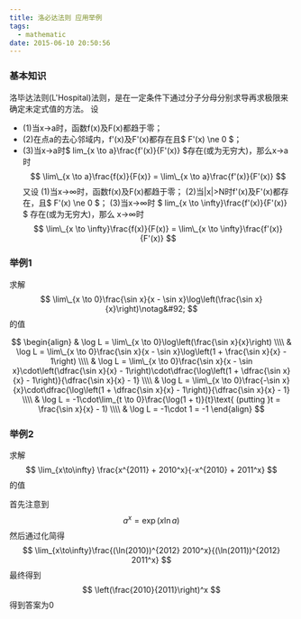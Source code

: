 ```yaml
---
title: 洛必达法则 应用举例
tags:
  - mathematic
date: 2015-06-10 20:50:56
---
```


### 基本知识

洛毕达法则(L'Hospital)法则，是在一定条件下通过分子分母分别求导再求极限来确定未定式值的方法。
设
* (1)当x→a时，函数f(x)及F(x)都趋于零；
* (2)在点a的去心邻域内，f'(x)及F'(x)都存在且$ F'(x) \ne 0 $；
* (3)当x→a时$ lim\_{x \to a}\frac{f'(x)}{F'(x)} $存在(或为无穷大)，那么x→a时
 $$ \lim\_{x \to a}\frac{f(x)}{F(x)} = \lim\_{x \to a}\frac{f'(x)}{F'(x)} $$
又设
(1)当x→∞时，函数f(x)及F(x)都趋于零；
(2)当|x|>N时f'(x)及F'(x)都存在，且$ F'(x) \ne 0 $；
(3)当x→∞时 $ lim\_{x \to \infty}\frac{f'(x)}{F'(x)} $ 存在(或为无穷大)，那么
x→∞时
$$ \lim\_{x \to \infty}\frac{f(x)}{F(x)} = \lim\_{x \to \infty}\frac{f'(x)}{F'(x)} $$

### 举例1

求解 $$ \lim\_{x \to 0}\frac{\sin x}{x - \sin x}\log\left(\frac{\sin x}{x}\right)\notag&#92; $$ 的值

$$
\begin{align}
& \log L = \lim\_{x \to 0}\log\left(\frac{\sin x}{x}\right) \\\\
& \log L = \lim\_{x \to 0}\frac{\sin x}{x - \sin x}\log\left(1 + \frac{\sin x}{x} - 1\right) \\\\
& \log L = \lim\_{x \to 0}\frac{\sin x}{x - \sin x}\cdot\left(\dfrac{\sin x}{x} - 1\right)\cdot\dfrac{\log\left(1 + \dfrac{\sin x}{x} - 1\right)}{\dfrac{\sin x}{x} - 1} \\\\
& \log L = \lim\_{x \to 0}\frac{-\sin x}{x}\cdot\dfrac{\log\left(1 + \dfrac{\sin x}{x} - 1\right)}{\dfrac{\sin x}{x} - 1} \\\\
& \log L = -1\cdot\lim_{t \to 0}\frac{\log(1 + t)}{t}\text{ (putting }t = \frac{\sin x}{x} - 1) \\\\
& \log L = -1\cdot 1 = -1
\end{align}
$$


### 举例2

求解  $$ \lim_{x\to\infty} \frac{x^{2011}   +   2010^x}{-x^{2010}   +   2011^x} $$ 的值

首先注意到 $$ a^x=\exp(x\ln a) $$ 然后通过化简得
$$ \lim_{x\to\infty}\frac{(\ln(2010))^{2012}   2010^x}{(\ln(2011))^{2012}   2011^x} $$
最终得到
$$ \left(\frac{2010}{2011}\right)^x $$ 得到答案为0
